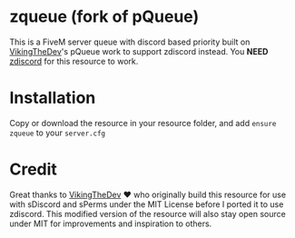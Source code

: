 # zqueue (fork of pQueue)

This is a FiveM server queue with discord based priority built on [VikingTheDev](https://github.com/VikingTheDev/)'s pQueue work to support zdiscord instead.
You **NEED** [zdiscord](https://github.com/zfbx/zdiscord) for this resource to work.

# Installation
Copy or download the resource in your resource folder, and add `ensure zqueue` to your `server.cfg`

<!--

# Config
The config (`config.js`) file can be found in the ``src`` folder.
In the config file you will find three different sections the first being the settings section:
```js
"settings": {
        "debug": false,
        "alwaysUse": false,
        "noDiscordRejectMsg": "Change Me",
        "graceListTime": 5
    }
```
`debug` Will enable debug messages in your console, such as: users being added to the queue and their priority, users being removed from the queue and the queue itself.

`alwaysUse` If set to true the queue will ALWAYS be used, regardless of the number of people in server, this will only allow one user to connect at a time. If set to false the queue will only take effect if there's < 5 open slots.

`noDiscordRejectMsg` The message presented to a user when rejected for not having a Discord ID.

`graceListTime` How long a user that has just disconnect/crashed has too reconnect before they will be put at the end of the queue again. (In minutes)


The next section is for customizing the Adaptive Card UI presented to users while in the queue. Should be obvious what the different settings do, see the screenshot or the comments down below if you are still unsure. 
**Note: If you copy this over to your config file the comments MUST be removed**
```js
"adaptiveCard": {
        "card_title_isVisible": false, // decides whether the title is visible, defaults to false as you will most likely have your community name in the header.
        "card_title": "Title", // the cards title, recommended use is for your community's name.
        "card_header": "https://i.ibb.co/6DWQg68/dxIwJT3.png", // a link to the header picture
        "card_description": "card description", // a short description can be used for messages such as "While you're waiting check out our Discord"
        "button1_title": "Button 1", // The title for the first button
        "button1_url": "https://discord.gg/ssrp", // The URL the first button should open.
        "button2_title": "Button 2", // The title for the second button
        "button2_url": "https://instagram.com/ssrp.leo/" // The URL the second button should open.
    },
```
![Alt text](https://i.ibb.co/7CT9rQK/Screenshot-29.png "Adaptive Card Layout")




The third and the final section is the most complicated to set up as it requires an understanding of how [sPerms](https://forum.cfx.re/t/release-sperms-real-time-discord-perms/1686063) and [sDiscord](https://forum.cfx.re/t/release-sdiscord/1680021) works, as well as some experience with working with objects in JS. But if you follow all the following steps you should be able to set everything up without problems:

1. Download and set up sDiscord and sPerms

2. Add the roles you want to set up priority for in the sPerms config file (src/config.json).
In the config file the individual roles are divided into categories, example configuration:
```js
{
  "discordRoles": {
    "administration": {
      "owner": "Discord Role ID", 
      "coOwner": "Discord Role ID",
      "headDev": "Disord Role ID"
    },
    "staff": {
      "admin": "Discord Role ID",
      "mod": "Discord Role ID"
    }
  },
  "needDiscord": false
}
```
When sPerms builds the ``perms`` object it checks each individual role, but also the different categories (if you have one role in a category, the category will return as true). We can see the built ``perms`` object by going into the client script in sPerms (src/client/index.js) and adding ``console.log(perms)`` to the ``sPerms:setPerms`` event, this will log the object in the player's console when they first spawn in:

![Alt text](https://i.ibb.co/kgmv3v1/image-2021-01-16-210720.png "Structure of the built perms")

3. Add the roles you want to set up for priority to the ``pQueue`` config file (``queue.config.json``).
```js
{
  "category": "category",
  "role": "roleName",
  "prio": 1
}
```
``category`` If you want to check for an individual role this should be the category the role is under, ex. staff. If you want to check for a whole category this should just be "category"

``role`` If you are checking for a role, this should be the name of the role, ex. owner. If you are checking a whole category it should be the name of the category ex. staff.

``prio`` This is the priority, the lower the number the higher the priority. (Use whole numbers)

Here is an example for how you could set up the priority:
```js 
{
    "category": "administration",
    "role": "owner",
    "prio": 1
},
{
    "category": "category",
    "role": "administration",
    "prio": 2
},
{
    "category": "category",
    "role":  "staff",
    "prio": 3
}
```
**NOTE: Make sure you sort the priority from highest to lowest, if not the script might not use the highest priority if a user has multiple roles**

Lastly, set ``defaultPrio`` to a higher number than all the priority roles/categories, in the last example it would be ``4`` or higher.


If everything has been done correctly, the script should now work as intended. If you have any issues, feel free to reach out to me on Discord (MightyViking#9126)

-->

# Credit

Great thanks to [VikingTheDev](https://github.com/VikingTheDev/pQueue) ♥ who originally build this resource for use with sDiscord and sPerms under the MIT License before I ported it to use zdiscord.
This modified version of the resource will also stay open source under MIT for improvements and inspiration to others.